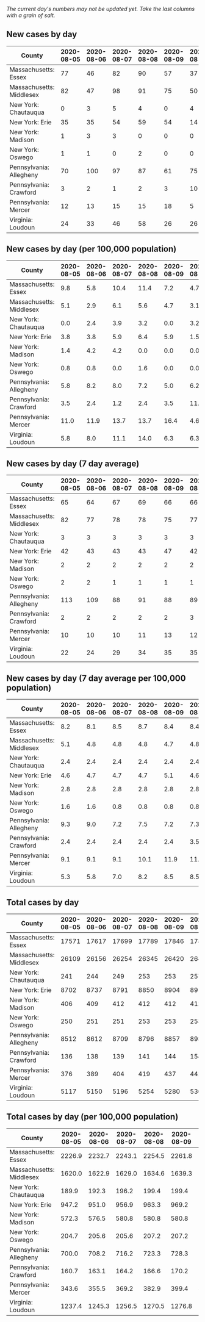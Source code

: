 _The current day's numbers may not be updated yet. Take the last columns with a grain of salt._
## New cases by day

| County | 2020-08-05 | 2020-08-06 | 2020-08-07 | 2020-08-08 | 2020-08-09 | 2020-08-10 | 2020-08-11 |
| --- | --- | --- | --- | --- | --- | --- | --- |
| Massachusetts: Essex | 77 | 46 | 82 | 90 | 57 | 37 |  |
| Massachusetts: Middlesex | 82 | 47 | 98 | 91 | 75 | 50 |  |
| New York: Chautauqua | 0 | 3 | 5 | 4 | 0 | 4 |  |
| New York: Erie | 35 | 35 | 54 | 59 | 54 | 14 |  |
| New York: Madison | 1 | 3 | 3 | 0 | 0 | 0 |  |
| New York: Oswego | 1 | 1 | 0 | 2 | 0 | 0 |  |
| Pennsylvania: Allegheny | 70 | 100 | 97 | 87 | 61 | 75 | 76 |
| Pennsylvania: Crawford | 3 | 2 | 1 | 2 | 3 | 10 | 4 |
| Pennsylvania: Mercer | 12 | 13 | 15 | 15 | 18 | 5 | 4 |
| Virginia: Loudoun | 24 | 33 | 46 | 58 | 26 | 26 | 40 |

## New cases by day (per 100,000 population)

| County | 2020-08-05 | 2020-08-06 | 2020-08-07 | 2020-08-08 | 2020-08-09 | 2020-08-10 | 2020-08-11 |
| --- | --- | --- | --- | --- | --- | --- | --- |
| Massachusetts: Essex | 9.8 | 5.8 | 10.4 | 11.4 | 7.2 | 4.7 |  |
| Massachusetts: Middlesex | 5.1 | 2.9 | 6.1 | 5.6 | 4.7 | 3.1 |  |
| New York: Chautauqua | 0.0 | 2.4 | 3.9 | 3.2 | 0.0 | 3.2 |  |
| New York: Erie | 3.8 | 3.8 | 5.9 | 6.4 | 5.9 | 1.5 |  |
| New York: Madison | 1.4 | 4.2 | 4.2 | 0.0 | 0.0 | 0.0 |  |
| New York: Oswego | 0.8 | 0.8 | 0.0 | 1.6 | 0.0 | 0.0 |  |
| Pennsylvania: Allegheny | 5.8 | 8.2 | 8.0 | 7.2 | 5.0 | 6.2 | 6.2 |
| Pennsylvania: Crawford | 3.5 | 2.4 | 1.2 | 2.4 | 3.5 | 11.8 | 4.7 |
| Pennsylvania: Mercer | 11.0 | 11.9 | 13.7 | 13.7 | 16.4 | 4.6 | 3.7 |
| Virginia: Loudoun | 5.8 | 8.0 | 11.1 | 14.0 | 6.3 | 6.3 | 9.7 |

## New cases by day (7 day average)

| County | 2020-08-05 | 2020-08-06 | 2020-08-07 | 2020-08-08 | 2020-08-09 | 2020-08-10 | 2020-08-11 |
| --- | --- | --- | --- | --- | --- | --- | --- |
| Massachusetts: Essex | 65 | 64 | 67 | 69 | 66 | 66 |  |
| Massachusetts: Middlesex | 82 | 77 | 78 | 78 | 75 | 77 |  |
| New York: Chautauqua | 3 | 3 | 3 | 3 | 3 | 3 |  |
| New York: Erie | 42 | 43 | 43 | 43 | 47 | 42 |  |
| New York: Madison | 2 | 2 | 2 | 2 | 2 | 2 |  |
| New York: Oswego | 2 | 2 | 1 | 1 | 1 | 1 |  |
| Pennsylvania: Allegheny | 113 | 109 | 88 | 91 | 88 | 89 | 81 |
| Pennsylvania: Crawford | 2 | 2 | 2 | 2 | 2 | 3 | 4 |
| Pennsylvania: Mercer | 10 | 10 | 10 | 11 | 13 | 12 | 12 |
| Virginia: Loudoun | 22 | 24 | 29 | 34 | 35 | 35 | 36 |

## New cases by day (7 day average per 100,000 population)

| County | 2020-08-05 | 2020-08-06 | 2020-08-07 | 2020-08-08 | 2020-08-09 | 2020-08-10 | 2020-08-11 |
| --- | --- | --- | --- | --- | --- | --- | --- |
| Massachusetts: Essex | 8.2 | 8.1 | 8.5 | 8.7 | 8.4 | 8.4 |  |
| Massachusetts: Middlesex | 5.1 | 4.8 | 4.8 | 4.8 | 4.7 | 4.8 |  |
| New York: Chautauqua | 2.4 | 2.4 | 2.4 | 2.4 | 2.4 | 2.4 |  |
| New York: Erie | 4.6 | 4.7 | 4.7 | 4.7 | 5.1 | 4.6 |  |
| New York: Madison | 2.8 | 2.8 | 2.8 | 2.8 | 2.8 | 2.8 |  |
| New York: Oswego | 1.6 | 1.6 | 0.8 | 0.8 | 0.8 | 0.8 |  |
| Pennsylvania: Allegheny | 9.3 | 9.0 | 7.2 | 7.5 | 7.2 | 7.3 | 6.7 |
| Pennsylvania: Crawford | 2.4 | 2.4 | 2.4 | 2.4 | 2.4 | 3.5 | 4.7 |
| Pennsylvania: Mercer | 9.1 | 9.1 | 9.1 | 10.1 | 11.9 | 11.0 | 11.0 |
| Virginia: Loudoun | 5.3 | 5.8 | 7.0 | 8.2 | 8.5 | 8.5 | 8.7 |

## Total cases by day

| County | 2020-08-05 | 2020-08-06 | 2020-08-07 | 2020-08-08 | 2020-08-09 | 2020-08-10 | 2020-08-11 |
| --- | --- | --- | --- | --- | --- | --- | --- |
| Massachusetts: Essex | 17571 | 17617 | 17699 | 17789 | 17846 | 17883 |  |
| Massachusetts: Middlesex | 26109 | 26156 | 26254 | 26345 | 26420 | 26470 |  |
| New York: Chautauqua | 241 | 244 | 249 | 253 | 253 | 257 |  |
| New York: Erie | 8702 | 8737 | 8791 | 8850 | 8904 | 8918 |  |
| New York: Madison | 406 | 409 | 412 | 412 | 412 | 412 |  |
| New York: Oswego | 250 | 251 | 251 | 253 | 253 | 253 |  |
| Pennsylvania: Allegheny | 8512 | 8612 | 8709 | 8796 | 8857 | 8932 | 9008 |
| Pennsylvania: Crawford | 136 | 138 | 139 | 141 | 144 | 154 | 158 |
| Pennsylvania: Mercer | 376 | 389 | 404 | 419 | 437 | 442 | 446 |
| Virginia: Loudoun | 5117 | 5150 | 5196 | 5254 | 5280 | 5306 | 5346 |

## Total cases by day (per 100,000 population)

| County | 2020-08-05 | 2020-08-06 | 2020-08-07 | 2020-08-08 | 2020-08-09 | 2020-08-10 | 2020-08-11 |
| --- | --- | --- | --- | --- | --- | --- | --- |
| Massachusetts: Essex | 2226.9 | 2232.7 | 2243.1 | 2254.5 | 2261.8 | 2266.4 |  |
| Massachusetts: Middlesex | 1620.0 | 1622.9 | 1629.0 | 1634.6 | 1639.3 | 1642.4 |  |
| New York: Chautauqua | 189.9 | 192.3 | 196.2 | 199.4 | 199.4 | 202.5 |  |
| New York: Erie | 947.2 | 951.0 | 956.9 | 963.3 | 969.2 | 970.7 |  |
| New York: Madison | 572.3 | 576.5 | 580.8 | 580.8 | 580.8 | 580.8 |  |
| New York: Oswego | 204.7 | 205.6 | 205.6 | 207.2 | 207.2 | 207.2 |  |
| Pennsylvania: Allegheny | 700.0 | 708.2 | 716.2 | 723.3 | 728.3 | 734.5 | 740.8 |
| Pennsylvania: Crawford | 160.7 | 163.1 | 164.2 | 166.6 | 170.2 | 182.0 | 186.7 |
| Pennsylvania: Mercer | 343.6 | 355.5 | 369.2 | 382.9 | 399.4 | 403.9 | 407.6 |
| Virginia: Loudoun | 1237.4 | 1245.3 | 1256.5 | 1270.5 | 1276.8 | 1283.1 | 1292.7 |
